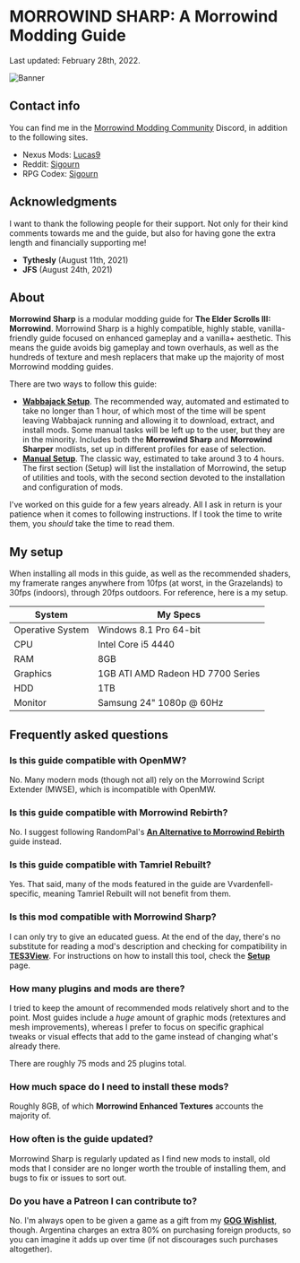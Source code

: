 # MORROWIND SHARP: A Morrowind Modding Guide

Last updated: February 28th, 2022.

![Banner](https://raw.githubusercontent.com/Sigourn/morrowind-sharp/master/Main%20Banner.jpg)

## Contact info

You can find me in the [Morrowind Modding Community](https://discord.me/mwmods) Discord, in addition to the following sites.

- Nexus Mods: [Lucas9](https://www.nexusmods.com/morrowind/users/14600469)
- Reddit: [Sigourn](https://www.reddit.com/user/Sigourn)
- RPG Codex: [Sigourn](https://rpgcodex.net/forums/index.php?members/sigourn.21476/)

## Acknowledgments

I want to thank the following people for their support. Not only for their kind comments towards me and the guide, but also for having gone the extra length and financially supporting me!

- **Tythesly** (August 11th, 2021)
- **JFS** (August 24th, 2021)

## About

**Morrowind Sharp** is a modular modding guide for **The Elder Scrolls III: Morrowind**. Morrowind Sharp is a highly compatible, highly stable, vanilla-friendly guide focused on enhanced gameplay and a vanilla+ aesthetic. This means the guide avoids big gameplay and town overhauls, as well as the hundreds of texture and mesh replacers that make up the majority of most Morrowind modding guides.

There are two ways to follow this guide:

- [**Wabbajack Setup**](https://github.com/Sigourn/morrowind-sharp/blob/master/wjsetup.md). The recommended way, automated and estimated to take no longer than 1 hour, of which most of the time will be spent leaving Wabbajack running and allowing it to download, extract, and install mods. Some manual tasks will be left up to the user, but they are in the minority. Includes both the **Morrowind Sharp** and **Morrowind Sharper** modlists, set up in different profiles for ease of selection.
- [**Manual Setup**](https://github.com/Sigourn/morrowind-sharp/blob/master/setup.md). The classic way, estimated to take around 3 to 4 hours. The first section (Setup) will list the installation of Morrowind, the setup of utilities and tools, with the second section devoted to the installation and configuration of mods.

I've worked on this guide for a few years already. All I ask in return is your patience when it comes to following instructions. If I took the time to write them, you *should* take the time to read them.

## My setup

When installing all mods in this guide, as well as the recommended shaders, my framerate ranges anywhere from 10fps (at worst, in the Grazelands) to 30fps (indoors), through 20fps outdoors. For reference, here is a my setup.

System | My Specs
------------ | -------------
Operative System | Windows 8.1 Pro 64-bit
CPU | Intel Core i5 4440
RAM | 8GB
Graphics | 1GB ATI AMD Radeon HD 7700 Series
HDD | 1TB
Monitor | Samsung 24" 1080p @ 60Hz

## Frequently asked questions

### Is this guide compatible with OpenMW?

No. Many modern mods (though not all) rely on the Morrowind Script Extender (MWSE), which is incompatible with OpenMW.

### Is this guide compatible with Morrowind Rebirth?

No. I suggest following RandomPal's [**An Alternative to Morrowind Rebirth**](https://www.nexusmods.com/morrowind/mods/48812) guide instead.

### Is this guide compatible with Tamriel Rebuilt?

Yes. That said, many of the mods featured in the guide are Vvardenfell-specific, meaning Tamriel Rebuilt will not benefit from them.

### Is this mod compatible with Morrowind Sharp?

I can only try to give an educated guess. At the end of the day, there's no substitute for reading a mod's description and checking for compatibility in [**TES3View**](https://github.com/Sigourn/morrowind-sharp/blob/master/tools.md#checking-for-conflicts). For instructions on how to install this tool, check the [**Setup**](https://github.com/Sigourn/morrowind-sharp/blob/master/setup.md#tools) page.

### How many plugins and mods are there?

I tried to keep the amount of recommended mods relatively short and to the point. Most guides include a *huge* amount of graphic mods (retextures and mesh improvements), whereas I prefer to focus on specific graphical tweaks or visual effects that add to the game instead of changing what's already there.

There are roughly 75 mods and 25 plugins total.

### How much space do I need to install these mods?

Roughly 8GB, of which **Morrowind Enhanced Textures** accounts the majority of.

### How often is the guide updated?

Morrowind Sharp is regularly updated as I find new mods to install, old mods that I consider are no longer worth the trouble of installing them, and bugs to fix or issues to sort out.

### Do you have a Patreon I can contribute to?

No. I'm always open to be given a game as a gift from my [**GOG Wishlist**](https://www.gog.com/u/Lucas9/wishlist), though. Argentina charges an extra 80% on purchasing foreign products, so you can imagine it adds up over time (if not discourages such purchases altogether).
